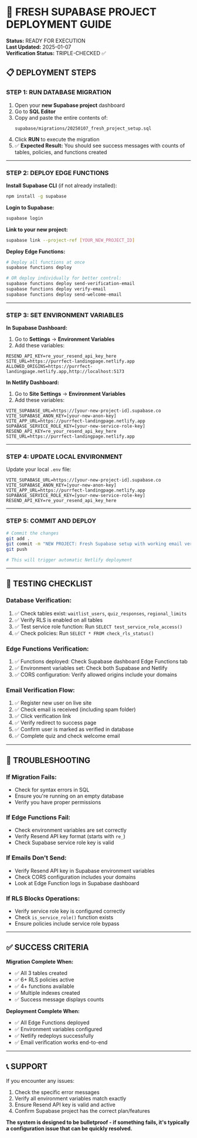 # 🚀 FRESH SUPABASE PROJECT DEPLOYMENT GUIDE

**Status:** READY FOR EXECUTION  
**Last Updated:** 2025-01-07  
**Verification Status:** TRIPLE-CHECKED ✅

## 📋 **DEPLOYMENT STEPS**

### **STEP 1: RUN DATABASE MIGRATION**

1. Open your **new Supabase project** dashboard
2. Go to **SQL Editor**
3. Copy and paste the entire contents of:
   ```
   supabase/migrations/20250107_fresh_project_setup.sql
   ```
4. Click **RUN** to execute the migration
5. ✅ **Expected Result:** You should see success messages with counts of tables, policies, and functions created

---

### **STEP 2: DEPLOY EDGE FUNCTIONS**

**Install Supabase CLI** (if not already installed):
```bash
npm install -g supabase
```

**Login to Supabase:**
```bash
supabase login
```

**Link to your new project:**
```bash
supabase link --project-ref [YOUR_NEW_PROJECT_ID]
```

**Deploy Edge Functions:**
```bash
# Deploy all functions at once
supabase functions deploy

# OR deploy individually for better control:
supabase functions deploy send-verification-email
supabase functions deploy verify-email  
supabase functions deploy send-welcome-email
```

---

### **STEP 3: SET ENVIRONMENT VARIABLES**

**In Supabase Dashboard:**
1. Go to **Settings** → **Environment Variables**
2. Add these variables:

```env
RESEND_API_KEY=re_your_resend_api_key_here
SITE_URL=https://purrfect-landingpage.netlify.app
ALLOWED_ORIGINS=https://purrfect-landingpage.netlify.app,http://localhost:5173
```

**In Netlify Dashboard:**
1. Go to **Site Settings** → **Environment Variables**
2. Add these variables:

```env
VITE_SUPABASE_URL=https://[your-new-project-id].supabase.co
VITE_SUPABASE_ANON_KEY=[your-new-anon-key]
VITE_APP_URL=https://purrfect-landingpage.netlify.app
SUPABASE_SERVICE_ROLE_KEY=[your-new-service-role-key]
RESEND_API_KEY=re_your_resend_api_key_here
SITE_URL=https://purrfect-landingpage.netlify.app
```

---

### **STEP 4: UPDATE LOCAL ENVIRONMENT**

Update your local `.env` file:
```env
VITE_SUPABASE_URL=https://[your-new-project-id].supabase.co
VITE_SUPABASE_ANON_KEY=[your-new-anon-key]
VITE_APP_URL=https://purrfect-landingpage.netlify.app
SUPABASE_SERVICE_ROLE_KEY=[your-new-service-role-key]
RESEND_API_KEY=re_your_resend_api_key_here
```

---

### **STEP 5: COMMIT AND DEPLOY**

```bash
# Commit the changes
git add .
git commit -m "NEW PROJECT: Fresh Supabase setup with working email verification"
git push

# This will trigger automatic Netlify deployment
```

---

## 🧪 **TESTING CHECKLIST**

### **Database Verification:**
1. ✅ Check tables exist: `waitlist_users`, `quiz_responses`, `regional_limits`
2. ✅ Verify RLS is enabled on all tables
3. ✅ Test service role function: Run `SELECT test_service_role_access()`
4. ✅ Check policies: Run `SELECT * FROM check_rls_status()`

### **Edge Functions Verification:**
1. ✅ Functions deployed: Check Supabase dashboard Edge Functions tab
2. ✅ Environment variables set: Check both Supabase and Netlify
3. ✅ CORS configuration: Verify allowed origins include your domains

### **Email Verification Flow:**
1. ✅ Register new user on live site
2. ✅ Check email is received (including spam folder)
3. ✅ Click verification link
4. ✅ Verify redirect to success page
5. ✅ Confirm user is marked as verified in database
6. ✅ Complete quiz and check welcome email

---

## 🚨 **TROUBLESHOOTING**

### **If Migration Fails:**
- Check for syntax errors in SQL
- Ensure you're running on an empty database
- Verify you have proper permissions

### **If Edge Functions Fail:**
- Check environment variables are set correctly
- Verify Resend API key format (starts with `re_`)
- Check Supabase service role key is valid

### **If Emails Don't Send:**
- Verify Resend API key in Supabase environment variables
- Check CORS configuration includes your domains
- Look at Edge Function logs in Supabase dashboard

### **If RLS Blocks Operations:**
- Verify service role key is configured correctly
- Check `is_service_role()` function exists
- Ensure policies include service role bypass

---

## ✅ **SUCCESS CRITERIA**

**Migration Complete When:**
- ✅ All 3 tables created
- ✅ 6+ RLS policies active
- ✅ 4+ functions available
- ✅ Multiple indexes created
- ✅ Success message displays counts

**Deployment Complete When:**
- ✅ All Edge Functions deployed
- ✅ Environment variables configured
- ✅ Netlify redeploys successfully
- ✅ Email verification works end-to-end

---

## 📞 **SUPPORT**

If you encounter any issues:
1. Check the specific error messages
2. Verify all environment variables match exactly
3. Ensure Resend API key is valid and active
4. Confirm Supabase project has the correct plan/features

**The system is designed to be bulletproof - if something fails, it's typically a configuration issue that can be quickly resolved.**